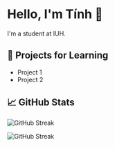 # Hello, I'm Tính 👋

I'm a student at IUH.

## 🌱 Projects for Learning
- Project 1
- Project 2

## 📈 GitHub Stats
![GitHub Streak](https://streak-stats.demolab.com/?user=Tinhk4&theme=dark&hide_border=true)

![GitHub Streak](https://streak-stats.demolab.com/?user=<tên-github-của-bạn>&theme=dark&hide_border=true)
